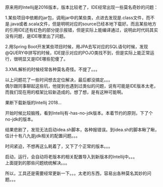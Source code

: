原来用的Intellij是2016版本，版本比较老了，IDE经常出现一些莫名奇妙的问题：  

1.某些项目中依赖的jar包，调用jar中的某些类，点进去发现是.class文件，而不是.java或者.scala文件，但是明明对应的source已经本地下载好。而且某些地方的引用IDE还有红色的部分提示报错，但是实际上能编译通过，说明此时代码其实没有问题，是IDE哪里出了问题。  

2.用Spring Boot开发某些项目时候，用JPA去写对应的SQL语句时候，发现@QUERY中拼写的时候，IDE提示对应的POJO类找不到，但是实际上能正常运行，很明显又是IDE哪些犯傻了。  

3.XML解析的时候经常各种莫名奇怪。不提了。。。  

以上问题花了一些时间想去定位解决，最后都没搞定。。。  
偶尔跟同事聊起这些坑，他提到也遇到过类似的问题，说有可能是IDE版本太老，而我们现在用的框架比较新造成的。想了想，是有这种可能啊。  

果断下载新版的Intellij 2018...  

开始时候比较脑残，看到Intellij有-has-no-jdk版本。本着节约的原则，下了个no-jdk的版本。  

结果悲剧了，发现无法启动idea.sh脚本，各种报错误。到idea.sh的脚本瞅了瞅，估计十有八九是jdk相关的配置问题。。。  

时间紧迫，不想再这么耗着了，又下了个正常的版本。。。  

启动，运行，会自动将老版本的相关配置导入到新版本的Intellij中。。。  
上面提到的那些问题统统解决。。。  

所以，工具还是需要经常更新一下。。。太老的东西，容易出各种莫名其妙的问题。。。  